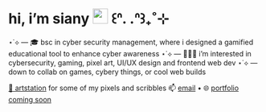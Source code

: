 # hi, i’m siany <img src="https://media.giphy.com/media/hvRJCLFzcasrR4ia7z/giphy.gif" width="30"/> ꒰ᐢ. .ᐢ꒱₊˚⊹

⋆˙⟡ — 🎓 bsc in cyber security management, where i designed a gamified educational tool to enhance cyber awareness
⋆˙⟡ — 👩🏽‍💻 i’m interested in cybersecurity, gaming, pixel art, UI/UX design and frontend web dev
⋆˙⟡ — down to collab on games, cybery things, or cool web builds  


[🎨 artstation](https://pharrahlita.artstation.com/) for some of my pixels and scribbles
📫 [email](mailto:pharrahlita@gmail.com) • 🌐 [portfolio coming soon](x)
